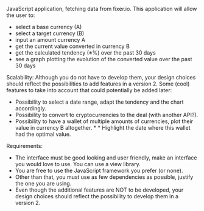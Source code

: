 JavaScript application, fetching data from fixer.io. This application will allow the user to: 
* select a base currency (A) 
* select a target currency (B) 
* input an amount currency A 
* get the current value converted in currency B 
* get the calculated tendency (±%) over the past 30 days 
* see a graph plotting the evolution of the converted value over the past 30 days 

Scalability: 
Although you do not have to develop them, your design choices should reflect the possibilities to add features in a version 2. 
Some (cool) features to take into account that could potentially be added later: 
* Possibility to select a date range, adapt the tendency and the chart accordingly. 
* Possibility to convert to cryptocurrencies to the deal (with another API?). 
* Possibility to have a wallet of multiple amounts of currencies, plot their value in currency B altogether. * * Highlight the date where this wallet had the optimal value. 

Requirements: 
* The interface must be good looking and user friendly, make an interface you would love to use. You can use a view library. 
* You are free to use the JavaScript framework you prefer (or none). 
* Other than that, you must use as few dependencies as possible, justify the one you are using. 
* Even though the additional features are NOT to be developed, your design choices should reflect the possibility to develop them in a version 2. 

